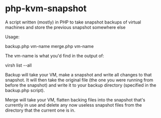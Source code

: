 php-kvm-snapshot
================

A script written (mostly) in PHP to take snapshot backups of virtual machines and store the previous snapshot somewhere else

Usage: 

backup.php vm-name
merge.php vm-name

The vm-name is what you'd find in the output of: 

virsh list --all

Backup will take your VM, make a snapshot and write all changes to that snapshot. It will then take the original file (the one you were running from before the snapshot) and write it to your backup directory (specified in the backup.php script).

Merge will take your VM, flatten backing files into the snapshot that's currently in use and delete any now useless snapshot files from the directory that the current one is in.